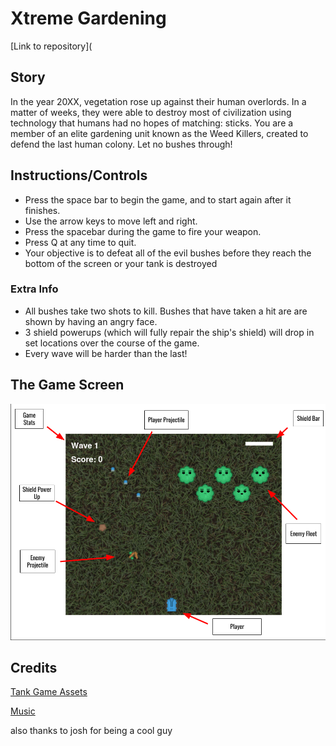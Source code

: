 # Xtreme Gardening
[Link to repository](

## Story
In the year 20XX, vegetation rose up against their human overlords.
In a matter of weeks, they were able to destroy most of civilization using technology that humans had no hopes of matching: sticks.
You are a member of an elite gardening unit known as the Weed Killers, created to defend the last human colony. Let no bushes through!

## Instructions/Controls
- Press the space bar to begin the game, and to start again after it finishes. 
- Use the arrow keys to move left and right.
- Press the spacebar during the game to fire your weapon.
- Press Q at any time to quit.
- Your objective is to defeat all of the evil bushes before they reach the bottom of the screen or your tank is destroyed

### Extra Info
- All bushes take two shots to kill. Bushes that have taken a hit are are shown by having an angry face.
- 3 shield powerups (which will fully repair the ship's shield) will drop in set locations over the course of the game.
- Every wave will be harder than the last!

## The Game Screen
![Screenshot](https://raw.githubusercontent.com/WaldWober/Xtreme-Gardening/master/Extreme%20Tutorial%20Image.png)

## Credits
[Tank Game Assets](https://www.kenney.nl/assets/topdown-tanks-redux)

[Music](https://opengameart.org/content/nes-shooter-music-5-tracks-3-jingles)
 
 
 
also thanks to josh for being a cool guy
